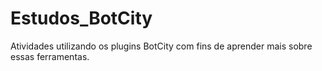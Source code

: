 # Estudos_BotCity
Atividades utilizando os plugins BotCity com fins de aprender mais sobre essas ferramentas.
